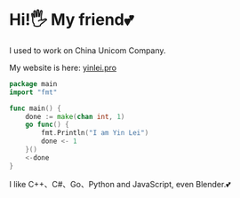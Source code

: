 # Hi!🖐️ My friend💕

I used to work on China Unicom Company.

My website is here: [yinlei.pro](https://www.yinlei.pro/)

```go 
package main 
import "fmt"

func main() {
    done := make(chan int, 1)
    go func() {
        fmt.Println("I am Yin Lei") 
        done <- 1 
    }()
    <-done
}
```

I like C++、C#、Go、Python and JavaScript, even Blender.💕

